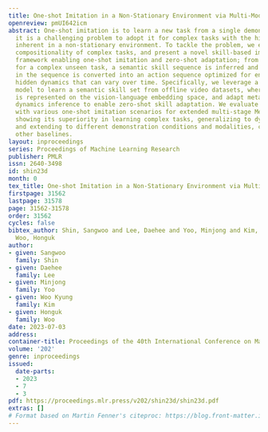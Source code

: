```yaml
---
title: One-shot Imitation in a Non-Stationary Environment via Multi-Modal Skill
openreview: pmUI642icm
abstract: One-shot imitation is to learn a new task from a single demonstration, yet
  it is a challenging problem to adopt it for complex tasks with the high domain diversity
  inherent in a non-stationary environment. To tackle the problem, we explore the
  compositionality of complex tasks, and present a novel skill-based imitation learning
  framework enabling one-shot imitation and zero-shot adaptation; from a single demonstration
  for a complex unseen task, a semantic skill sequence is inferred and then each skill
  in the sequence is converted into an action sequence optimized for environmental
  hidden dynamics that can vary over time. Specifically, we leverage a vision-language
  model to learn a semantic skill set from offline video datasets, where each skill
  is represented on the vision-language embedding space, and adapt meta-learning with
  dynamics inference to enable zero-shot skill adaptation. We evaluate our framework
  with various one-shot imitation scenarios for extended multi-stage Meta-world tasks,
  showing its superiority in learning complex tasks, generalizing to dynamics changes,
  and extending to different demonstration conditions and modalities, compared to
  other baselines.
layout: inproceedings
series: Proceedings of Machine Learning Research
publisher: PMLR
issn: 2640-3498
id: shin23d
month: 0
tex_title: One-shot Imitation in a Non-Stationary Environment via Multi-Modal Skill
firstpage: 31562
lastpage: 31578
page: 31562-31578
order: 31562
cycles: false
bibtex_author: Shin, Sangwoo and Lee, Daehee and Yoo, Minjong and Kim, Woo Kyung and
  Woo, Honguk
author:
- given: Sangwoo
  family: Shin
- given: Daehee
  family: Lee
- given: Minjong
  family: Yoo
- given: Woo Kyung
  family: Kim
- given: Honguk
  family: Woo
date: 2023-07-03
address: 
container-title: Proceedings of the 40th International Conference on Machine Learning
volume: '202'
genre: inproceedings
issued:
  date-parts:
  - 2023
  - 7
  - 3
pdf: https://proceedings.mlr.press/v202/shin23d/shin23d.pdf
extras: []
# Format based on Martin Fenner's citeproc: https://blog.front-matter.io/posts/citeproc-yaml-for-bibliographies/
---
```

